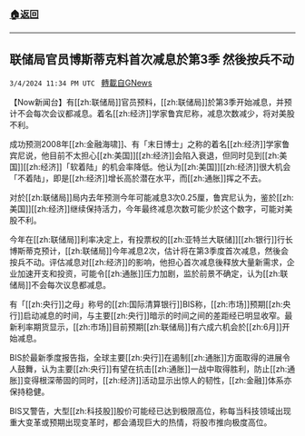 ###  [:house:返回](README.md)
---


## 联储局官员博斯蒂克料首次减息於第3季 然後按兵不动
`3/4/2024 11:34 PM UTC ` [轉載自GNews](https://gnews.org/articles/2365051)

【Now新闻台】有[[zh:联储局]]官员预料，[[zh:联储局]]於第3季开始减息，并预计不会每次会议都减息。着名[[zh:经济]]学家鲁宾尼称，减息次数减少，将对美股不利。

成功预测2008年[[zh:金融海啸]]、有「末日博士」之称的着名[[zh:经济]]学家鲁宾尼说，他目前不太担心[[zh:美国]][[zh:经济]]会陷入衰退，但同时见到[[zh:美国]][[zh:经济]]「软着陆」的机会率降低。他认为[[zh:美国]][[zh:经济]]很大机会「不着陆」，即是[[zh:经济]]增长高於潜在水平，而[[zh:通胀]]挥之不去。

对於[[zh:联储局]]局内去年预测今年可能减息3次0.25厘，鲁宾尼认为，鉴於[[zh:美国]][[zh:经济]]继续保持活力，今年最终减息次数可能少於这个数字，可能对美股不利。

今年在[[zh:联储局]]利率决定上，有投票权的[[zh:亚特兰大联储]][[zh:银行]]行长博斯蒂克预计，[[zh:联储局]]今年减息2次，估计将在第3季度首次减息，然後会按兵不动。评估减息对[[zh:经济]]的影响，他担心首次减息後释放大量新需求，企业加速开支和投资，可能令[[zh:通胀]]压力加剧，监於前景不确定，认为[[zh:联储局]]不会每次议息都减息。

有「[[zh:央行]]之母」称号的[[zh:国际清算银行]]BIS称，[[zh:市场]]预期[[zh:央行]]启动减息的时间，与主要[[zh:央行]]暗示的时间之间的差距经已明显收窄。最新利率期货显示，[[zh:市场]]目前预期[[zh:联储局]]有六成六机会於[[zh:6月]]开始减息。

BIS於最新季度报告指，全球主要[[zh:央行]]在遏制[[zh:通胀]]方面取得的进展令人鼓舞，认为主要[[zh:央行]]有望在抗击[[zh:通胀]]一战中取得胜利，防止[[zh:通胀]]变得根深蒂固的同时，[[zh:经济]]活动显示出惊人的韧性，[[zh:金融]]体系亦保持稳健。

BIS又警告，大型[[zh:科技股]]股价可能经已达到极限高位，称每当科技领域出现重大变革或预期出现变革时，都会涌现巨大的热情，将股市推向极度高位。
